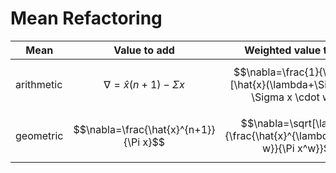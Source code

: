 # Mean Refactoring

| Mean | Value to add | Weighted value to add |
|--|--|--|
| arithmetic | $$\nabla=\hat{x}(n+1)-\Sigma x$$ | $$\nabla=\frac{1}{\lambda}[\hat{x}(\lambda+\Sigma w)-\Sigma x \cdot w]$$ |
| geometric | $$\nabla=\frac{\hat{x}^{n+1}}{\Pi x}$$ | $$\nabla=\sqrt[\lambda]{\frac{\hat{x}^{\lambda+\Sigma w}}{\Pi x^w}}$$ |
